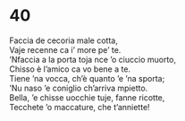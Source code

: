 # 40  
  
Faccia de cecoria male cotta,  
Vaje recenne ca i’ more pe’ te.  
’Nfaccia a la porta toja nce ’o ciuccio muorto,  
Chisso è l’amico ca vo bene a te.  
Tiene ’na vocca, ch’è quanto ’e ’na sporta;  
’Nu naso ’e coniglio ch’arriva mpietto.  
Bella, ’e chisse uocchie tuje, fanne ricotte,  
Tecchete ’o maccature, che t’anniette!
